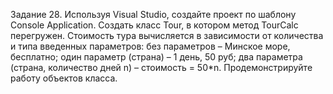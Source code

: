 Задание 28. Используя Visual Studio, создайте проект по шаблону Console Application.
Создать класс Tour, в котором метод TourCalc перегружен. Стоимость тура вычисляется в зависимости от количества и типа введенных параметров: без параметров – Минское море, бесплатно; один параметр (страна) – 1 день, 50 руб; два параметра (страна, количество дней n) – стоимость = 50*n. Продемонстрируйте работу объектов класса.
